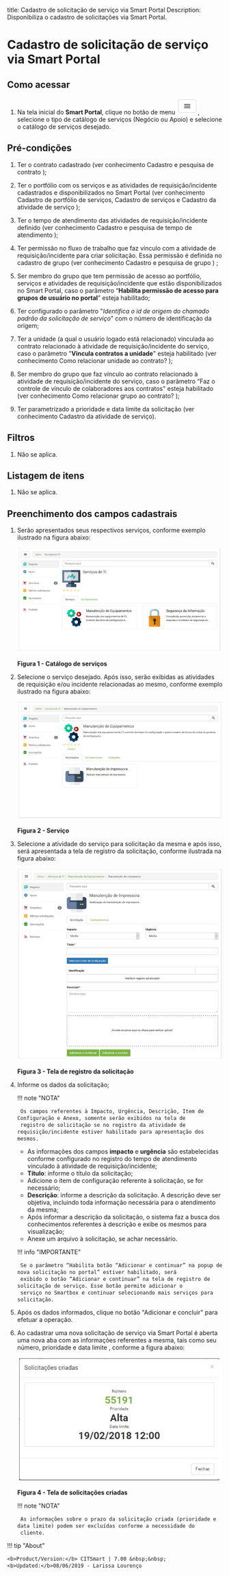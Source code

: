 title:  Cadastro de solicitação de serviço via Smart Portal
Description: Disponibiliza o cadastro de solicitações via Smart Portal. 
# Cadastro de solicitação de serviço via Smart Portal

Como acessar
--------------

1. Na tela inicial do **Smart Portal**, clique no botão de menu ![simbolo](images/simb-meno.white.jpg), selecione o tipo de catálogo 
de serviços (Negócio ou Apoio) e selecione o catálogo de serviços desejado. 

Pré-condições
------------------

1. Ter o contrato cadastrado (ver conhecimento Cadastro e pesquisa de contrato );

2. Ter o portfólio com os serviços e as atividades de requisição/incidente cadastrados e disponibilizados no Smart Portal (ver 
conhecimento Cadastro de portfólio de serviços, Cadastro de serviços e Cadastro da atividade de serviço );

3. Ter o tempo de atendimento das atividades de requisição/incidente definido (ver conhecimento Cadastro e pesquisa de tempo de 
atendimento );

4. Ter permissão no fluxo de trabalho que faz vínculo com a atividade de requisição/incidente para criar solicitação. Essa permissão é
definida no cadastro de grupo (ver conhecimento Cadastro e pesquisa de grupo ) ;

5. Ser membro do grupo que tem permissão de acesso ao portfólio, serviços e atividades de requisição/incidente que estão 
disponibilizados no Smart Portal, caso o parâmetro “**Habilita permissão de acesso para grupos de usuário no portal**” esteja
habilitado;

6. Ter configurado o parâmetro "*Identifica o id de origem do chamado padrão da solicitação de serviço*" com o número de identificação
da origem;

7. Ter a unidade (a qual o usuário logado está relacionado) vinculada ao contrato relacionado à atividade de requisição/incidente do
serviço, caso o parâmetro "**Vincula contratos a unidade**" esteja habilitado (ver conhecimento Como relacionar unidade ao contrato? );

8. Ser membro do grupo que faz vínculo ao contrato relacionado à atividade de requisição/incidente do serviço, caso o parâmetro “Faz o
controle de vínculo de colaboradores aos contratos" esteja habilitado (ver conhecimento Como relacionar grupo ao contrato? );

9. Ter parametrizado a prioridade e data limite da solicitação (ver conhecimento Cadastro da atividade de serviço).

Filtros
----------

1. Não se aplica.

Listagem de itens
-------------------

1. Não se aplica.

Preenchimento dos campos cadastrais
-------------------------------------

1. Serão apresentados seus respectivos serviços, conforme exemplo ilustrado na figura abaixo:

    ![Catálogo](images/solici-img1.jpg)
    
    **Figura 1 - Catálogo de serviços**
    
2. Selecione o serviço desejado. Após isso, serão exibidas as atividades de requisição e/ou incidente relacionadas ao mesmo, 
conforme exemplo ilustrado na figura abaixo:

    ![Serviço](images/solici-img2.jpg)
    
    **Figura 2 - Serviço**
    
3. Selecione a atividade do serviço para solicitação da mesma e após isso, será apresentada a tela de registro da solicitação, 
conforme ilustrada na figura abaixo:

    ![Registro](images/solici-img3.jpg)
    
    **Figura 3 - Tela de registro da solicitação**
    
4. Informe os dados da solicitação;

    !!! note "NOTA"
    
        Os campos referentes à Impacto, Urgência, Descrição, Item de Configuração e Anexo, somente serão exibidos na tela de 
        registro de solicitação se no registro da atividade de requisição/incidente estiver habilitado para apresentação dos mesmos.
        
    - As informações dos campos **impacto** e **urgência** são estabelecidas conforme configurado no registro do tempo de 
    atendimento vinculado à atividade de requisição/incidente;
    - **Título**: informe o título da solicitação;
    - Adicione o item de configuração referente à solicitação, se for necessário;
    - **Descrição**: informe a descrição da solicitação. A descrição deve ser objetiva, incluindo toda informação necessária para o
    atendimento da mesma;
    - Após informar a descrição da solicitação, o sistema faz a busca dos conhecimentos referentes à descrição e exibe os mesmos 
    para visualização;
    - Anexe um arquivo à solicitação, se achar necessário.
    
    !!! info "IMPORTANTE"
    
        Se o parâmetro “Habilita botão “Adicionar e continuar” na popup de nova solicitação no portal” estiver habilitado, será 
        exibido o botão “Adicionar e continuar” na tela de registro de solicitação de serviço. Esse botão permite adicionar o 
        serviço no Smartbox e continuar selecionando mais serviços para solicitação.
        
5. Após os dados informados, clique no botão "Adicionar e concluir" para efetuar a operação.

6. Ao cadastrar uma nova solicitação de serviço via Smart Portal é aberta uma nova aba com as informações referentes a mesma, tais
como seu número, prioridade e data limite , conforme a figura abaixo:

    ![Criadas](images/solici-img4.jpg)
    
    **Figura 4 - Tela de solicitações criadas**
    
    !!! note "NOTA"
    
        As informações sobre o prazo da solicitação criada (prioridade e data limite) podem ser excluídas conforme a necessidade do
        cliente.
        
!!! tip "About"

    <b>Product/Version:</b> CITSmart | 7.00 &nbsp;&nbsp;
    <b>Updated:</b>08/06/2019 - Larissa Lourenço
        
